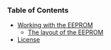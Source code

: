 <!-- -*- mode: markdown; fill-column: 8192 -*- -->

### Table of Contents

* [Working with the EEPROM](EEPROM/README.md)
   - [The layout of the EEPROM](EEPROM/layout-of-the-eeprom.md)
* [License](COPYING.md)
